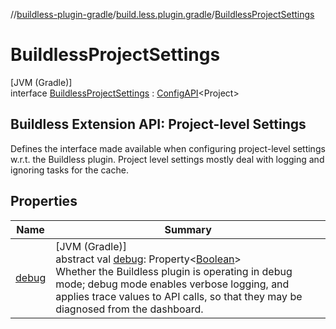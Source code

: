 //[buildless-plugin-gradle](../../../index.md)/[build.less.plugin.gradle](../index.md)/[BuildlessProjectSettings](index.md)

# BuildlessProjectSettings

[JVM (Gradle)]\
interface [BuildlessProjectSettings](index.md) : [ConfigAPI](../-config-a-p-i/index.md)&lt;Project&gt; 

##  Buildless Extension API: Project-level Settings

Defines the interface made available when configuring project-level settings w.r.t. the Buildless plugin. Project level settings mostly deal with logging and ignoring tasks for the cache.

## Properties

| Name | Summary |
|---|---|
| [debug](../-config-a-p-i/debug.md) | [JVM (Gradle)]<br>abstract val [debug](../-config-a-p-i/debug.md): Property&lt;[Boolean](https://kotlinlang.org/api/latest/jvm/stdlib/kotlin/-boolean/index.html)&gt;<br>Whether the Buildless plugin is operating in debug mode; debug mode enables verbose logging, and applies trace values to API calls, so that they may be diagnosed from the dashboard. |
